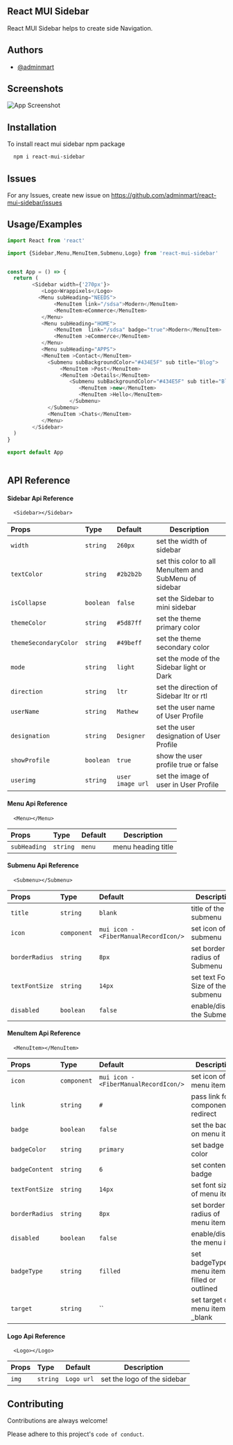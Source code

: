 
## React MUI Sidebar

React MUI Sidebar helps to create side Navigation.


## Authors

- [@adminmart](https://github.com/adminmart)


## Screenshots

![App Screenshot](https://adminmart.com/wp-content/uploads/2024/03/mui-sidebar-demo-image.jpg)

## Installation

To install react mui sidebar npm package

```bash
  npm i react-mui-sidebar
```


## Issues

For any Issues, create new issue on https://github.com/adminmart/react-mui-sidebar/issues


## Usage/Examples

```javascript
import React from 'react'

import {Sidebar,Menu,MenuItem,Submenu,Logo} from 'react-mui-sidebar'


const App = () => {
  return (
        <Sidebar width={'270px'}>
           <Logo>Wrappixels</Logo>
          <Menu subHeading="NEEDS">
               <MenuItem link="/sdsa">Modern</MenuItem>
               <MenuItem>eCommerce</MenuItem>
           </Menu>
           <Menu subHeading="HOME">
               <MenuItem  link="/sdsa" badge="true">Modern</MenuItem>
               <MenuItem >eCommerce</MenuItem>
           </Menu>
           <Menu subHeading="APPS">
           <MenuItem >Contact</MenuItem>
             <Submenu subBackgroundColor="#434E5F" sub title="Blog">
                 <MenuItem >Post</MenuItem>
                 <MenuItem >Details</MenuItem>
                    <Submenu subBackgroundColor="#434E5F" sub title="Blog Inner">
                       <MenuItem >new</MenuItem>
                       <MenuItem >Hello</MenuItem>
                    </Submenu>
             </Submenu>
             <MenuItem >Chats</MenuItem>
           </Menu>
        </Sidebar>
  )
}

export default App
  
```


## API Reference

#### Sidebar Api Reference

```http
  <Sidebar></Sidebar>
```


| Props             | Type          | Default                | Description  |
| :--------         | :--------     | :------------------    |  -           |
| `width`    |   `string`    |   `260px` |   set the width of sidebar         |
| `textColor` |   `string`   |   `#2b2b2b`  |   set this color to all MenuItem and SubMenu of sidebar         |
| `isCollapse`    |   `boolean`  |   `false`  |   set the Sidebar to mini sidebar      |
| `themeColor`   |   `string`    |   `#5d87ff`  |   set the theme primary color      |
| `themeSecondaryColor`  |   `string`    |   `#49beff` |   set the theme secondary color     |
| `mode`   |   `string`    |   `light`  |   set the mode of the Sidebar light or Dark    |
| `direction`     |   `string`    |   `ltr`  |   set the direction of Sidebar ltr or rtl    |
| `userName`   |   `string`    |   `Mathew`  |   set the user name of User Profile       |
| `designation`   |   `string`    |   `Designer`  |   set the user designation of User Profile       |
| `showProfile`   |   `boolean`    |   `true`  |   show the user profile true or false      |
| `userimg` |   `string`    |   `user image url` |   set the image of user in User Profile      |




#### Menu Api Reference

```http
  <Menu></Menu>
```

| Props             | Type          | Default                | Description  |
| :--------         | :--------     | :------------------    |  -           |
| `subHeading`      |   `string`    |   `menu`               |   menu heading title      |


#### Submenu Api Reference

```http
  <Submenu></Submenu>
```

| Props             | Type          | Default                | Description  |
| :--------         | :--------     | :------------------    |  -           |
| `title`           |   `string`    |   `blank`              |   title of the submenu         |
| `icon`            |   `component` |   `mui icon - <FiberManualRecordIcon/>`  |     set icon of submenu      |
| `borderRadius`    |   `string` |   `8px`  |     set border radius of Submenu      |
| `textFontSize`|   `string` |   `14px`  |    set text Font Size of the submenu      |
| `disabled`|   `boolean` |   `false`  |    enable/disable the Submenu      |


#### MenuItem Api Reference

```http
  <MenuItem></MenuItem>
```

| Props             | Type          | Default                | Description  |
| :--------         | :--------     | :------------------    |  -           |
| `icon`            |   `component` |   `mui icon - <FiberManualRecordIcon/>`  |     set icon of menu item      |
| `link`      |   `string`    |   `#`               |     pass link for component to redirect      |
| `badge`      |   `boolean`    |   `false`               |     set the badge on menu items      |
| `badgeColor`      |   `string`    |   `primary`               |     set badge color      |
| `badgeContent`      |   `string`    |   `6`               |     set content on badge      |
| `textFontSize`      |   `string`    |   `14px`               |     set font size of menu item      |
| `borderRadius`      |   `string`    |   `8px`               |     set border radius of menu item    |
| `disabled`      |   `boolean`    |   `false`               |     enable/disable the menu item   |
| `badgeType`      |   `string`    |   `filled`               |     set badgeType of menu item filled or outlined   |
| `target`      |   `string`    |   ``               |     set target of menu item _blank   |


#### Logo Api Reference

```http
  <Logo></Logo>
```

| Props             | Type          | Default                | Description  |
| :--------         | :--------     | :------------------    |  -           |
| `img`      |   `string`    |   `Logo url`               |    set the logo of the sidebar    |


## Contributing

Contributions are always welcome!

Please adhere to this project's `code of conduct`.

